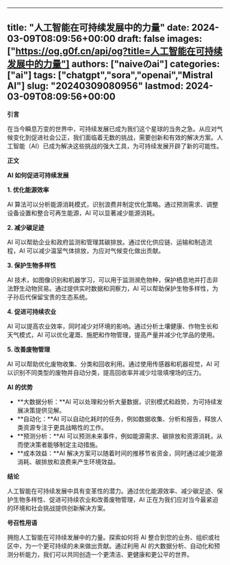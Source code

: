 
---
title: "人工智能在可持续发展中的力量"
date: 2024-03-09T08:09:56+00:00
draft: false
images: ["https://og.g0f.cn/api/og?title=人工智能在可持续发展中的力量"]
authors: ["naiveのai"]
categories: ["ai"]
tags: ["chatgpt","sora","openai","Mistral AI"]
slug: "20240309080956"
lastmod: 2024-03-09T08:09:56+00:00
---
**引言**

在当今瞬息万变的世界中，可持续发展已成为我们这个星球的当务之急。从应对气候变化到促进社会公正，我们面临着无数的挑战，需要创新和有效的解决方案。人工智能（AI）已成为解决这些挑战的强大工具，为可持续发展开辟了新的可能性。

**正文**

**AI 如何促进可持续发展**

**1. 优化能源效率**

AI 算法可以分析能源消耗模式，识别浪费并制定优化策略。通过预测需求、调整设备设置和整合可再生能源，AI 可以显著减少能源消耗。

**2. 减少碳足迹**

AI 可以帮助企业和政府监测和管理其碳排放。通过优化供应链、运输和制造流程，AI 可以减少温室气体排放，为应对气候变化做出贡献。

**3. 保护生物多样性**

AI 技术，如图像识别和机器学习，可以用于监测濒危物种，保护栖息地并打击非法野生动物贸易。通过提供实时数据和洞察力，AI 可以帮助保护生物多样性，为子孙后代保留宝贵的生态系统。

**4. 促进可持续农业**

AI 可以提高农业效率，同时减少对环境的影响。通过分析土壤健康、作物生长和天气模式，AI 可以优化灌溉、施肥和作物管理，提高产量并减少化学品的使用。

**5. 改善废物管理**

AI 可以帮助优化废物收集、分类和回收利用。通过使用传感器和机器视觉，AI 可以识别不同类型的废物并自动分类，提高回收率并减少垃圾填埋场的压力。

**AI 的优势**

* **大数据分析：**AI 可以处理和分析大量数据，识别模式和趋势，为可持续发展决策提供见解。
* **自动化：**AI 可以自动化耗时的任务，例如数据收集、分析和报告，释放人类资源专注于更具战略性的工作。
* **预测分析：**AI 可以预测未来事件，例如能源需求、碳排放和资源消耗，从而使决策者能够制定主动措施。
* **成本效益：**AI 解决方案可以随着时间的推移节省资金，同时通过减少能源消耗、碳排放和浪费来产生环境效益。

**结论**

人工智能在可持续发展中具有变革性的潜力。通过优化能源效率、减少碳足迹、保护生物多样性、促进可持续农业和改善废物管理，AI 正在为我们应对当今最紧迫的环境和社会挑战提供创新解决方案。

**号召性用语**

拥抱人工智能在可持续发展中的力量。探索如何将 AI 整合到您的业务、组织或社区中，为一个更可持续的未来做出贡献。通过利用 AI 的大数据分析、自动化和预测分析能力，我们可以共同创造一个更清洁、更健康和更公平的世界。